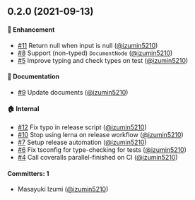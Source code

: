 
## 0.2.0 (2021-09-13)

#### :rocket: Enhancement
* [#11](https://github.com/izumin5210/graphql-fragment-mask/pull/11) Return null when input is null ([@izumin5210](https://github.com/izumin5210))
* [#8](https://github.com/izumin5210/graphql-fragment-mask/pull/8) Support (non-typed) `DocumentNode` ([@izumin5210](https://github.com/izumin5210))
* [#5](https://github.com/izumin5210/graphql-fragment-mask/pull/5) Improve typing and check types on test ([@izumin5210](https://github.com/izumin5210))

#### :memo: Documentation
* [#9](https://github.com/izumin5210/graphql-fragment-mask/pull/9) Update documents ([@izumin5210](https://github.com/izumin5210))

#### :house: Internal
* [#12](https://github.com/izumin5210/graphql-fragment-mask/pull/12) Fix typo in release script ([@izumin5210](https://github.com/izumin5210))
* [#10](https://github.com/izumin5210/graphql-fragment-mask/pull/10) Stop using lerna on release workflow ([@izumin5210](https://github.com/izumin5210))
* [#7](https://github.com/izumin5210/graphql-fragment-mask/pull/7) Setup release automation ([@izumin5210](https://github.com/izumin5210))
* [#6](https://github.com/izumin5210/graphql-fragment-mask/pull/6) Fix tsconfig for type-checking for tests ([@izumin5210](https://github.com/izumin5210))
* [#4](https://github.com/izumin5210/graphql-fragment-mask/pull/4) Call coveralls parallel-finished on CI ([@izumin5210](https://github.com/izumin5210))

#### Committers: 1
- Masayuki Izumi ([@izumin5210](https://github.com/izumin5210))
